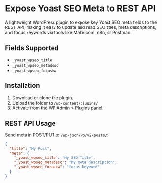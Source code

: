 # Expose Yoast SEO Meta to REST API

A lightweight WordPress plugin to expose key Yoast SEO meta fields to the REST API, making it easy to update and read SEO titles, meta descriptions, and focus keywords via tools like Make.com, n8n, or Postman.

## Fields Supported
- `_yoast_wpseo_title`
- `_yoast_wpseo_metadesc`
- `_yoast_wpseo_focuskw`

## Installation
1. Download or clone the plugin.
2. Upload the folder to `/wp-content/plugins/`
3. Activate from the WP Admin > Plugins panel.

## REST API Usage

Send meta in POST/PUT to `/wp-json/wp/v2/posts/`:

```json
{
  "title": "My Post",
  "meta": {
    "_yoast_wpseo_title": "My SEO Title",
    "_yoast_wpseo_metadesc": "My meta description",
    "_yoast_wpseo_focuskw": "focus keyword"
  }
}
